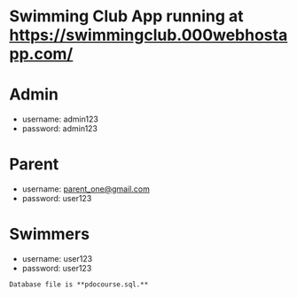 Swimming Club
App running at https://swimmingclub.000webhostapp.com/
=============

Admin
=====
* username: admin123
* password: admin123

Parent
======
* username: parent_one@gmail.com
* password: user123

Swimmers
========
* username: user123
* password: user123

```
Database file is **pdocourse.sql.**
```

